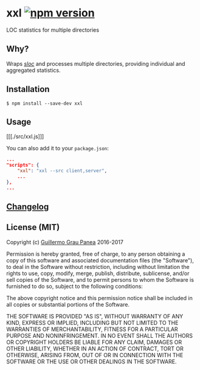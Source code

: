 # xxl [![npm version](https://img.shields.io/npm/v/xxl.svg)](https://www.npmjs.com/package/xxl)

LOC statistics for multiple directories

## Why?

Wraps [*sloc*](https://github.com/flosse/sloc) and processes multiple directories, providing individual and aggregated statistics.


## Installation

```
$ npm install --save-dev xxl
```


## Usage

[[[./src/xxl.js]]]

You can also add it to your `package.json`:

```json
...
"scripts": {
    "xxl": "xxl --src client,server",
    ...
},
...
```


## [Changelog](https://github.com/guigrpa/xxl/blob/master/CHANGELOG.md)


## License (MIT)

Copyright (c) [Guillermo Grau Panea](https://github.com/guigrpa) 2016-2017

Permission is hereby granted, free of charge, to any person obtaining a copy of this software and associated documentation files (the "Software"), to deal in the Software without restriction, including without limitation the rights to use, copy, modify, merge, publish, distribute, sublicense, and/or sell copies of the Software, and to permit persons to whom the Software is furnished to do so, subject to the following conditions:

The above copyright notice and this permission notice shall be included in all copies or substantial portions of the Software.

THE SOFTWARE IS PROVIDED "AS IS", WITHOUT WARRANTY OF ANY KIND, EXPRESS OR IMPLIED, INCLUDING BUT NOT LIMITED TO THE WARRANTIES OF MERCHANTABILITY, FITNESS FOR A PARTICULAR PURPOSE AND NONINFRINGEMENT. IN NO EVENT SHALL THE AUTHORS OR COPYRIGHT HOLDERS BE LIABLE FOR ANY CLAIM, DAMAGES OR OTHER LIABILITY, WHETHER IN AN ACTION OF CONTRACT, TORT OR OTHERWISE, ARISING FROM, OUT OF OR IN CONNECTION WITH THE SOFTWARE OR THE USE OR OTHER DEALINGS IN THE SOFTWARE.
